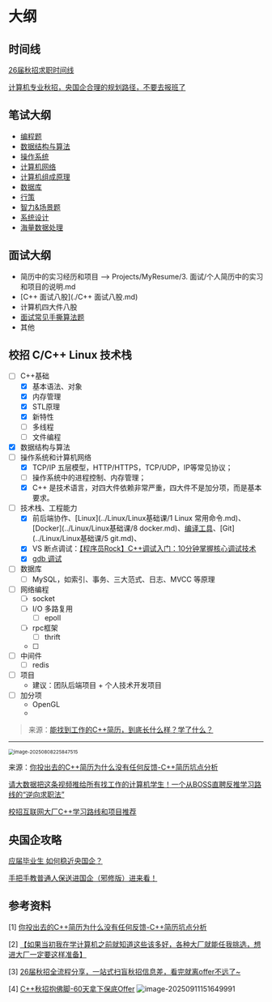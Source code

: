# 大纲

## 时间线

[26届秋招求职时间线](https://www.bilibili.com/video/BV1AaKWz3ER5?spm_id_from=333.1245.0.0)

[计算机专业秋招，央国企合理的规划路径，不要去报班了](https://www.bilibili.com/video/BV1wi421U7E8?spm_id_from=333.1245.0.0)



## 笔试大纲

*   [编程题](./编程题/index.md)
*   [数据结构与算法](./数据结构与算法.md)
*   [操作系统](./操作系统.md)
*   [计算机网络](./计算机网络.md)
*   [计算机组成原理](./计算机组成原理.md)
*   [数据库](./数据库.md)
*   [行策](./行策.md)
*   [智力&场景题](./智力&场景题.md)
*   [系统设计](./系统设计.md)
*   [海量数据处理](./海量数据处理.md)



## 面试大纲

*   简历中的实习经历和项目 --> Projects/MyResume/3. 面试/个人简历中的实习和项目的说明.md
*   [C++ 面试八股](./C++ 面试八股.md)
*   计算机四大件八股
*   [面试常见手撕算法题](./面试常见手撕算法题.md)
*   其他





## 校招 C/C++ Linux 技术栈

-   [ ] C++基础
    -   [x] 基本语法、对象
    -   [x] 内存管理
    -   [x] STL原理
    -   [x] 新特性
    -   [ ] 多线程
    -   [ ] 文件编程
-   [x] 数据结构与算法
-   [ ] 操作系统和计算机网络
    -   [x] TCP/IP 五层模型，HTTP/HTTPS，TCP/UDP，IP等常见协议；
    -   [ ] 操作系统中的进程控制、内存管理；
    -   [x] C++ 是技术语言，对四大件依赖非常严重，四大件不是加分项，而是基本要求。
-   [ ] 技术栈、工程能力
    -   [x] 前后端协作、[Linux](../Linux/Linux基础课/1 Linux 常用命令.md)、[Docker](../Linux/Linux基础课/8 docker.md)、[编译工具](../Projects/CMake.md)、[Git](../Linux/Linux基础课/5 git.md)、
    -   [x] VS 断点调试：[【程序员Rock】C++调试入门：10分钟掌握核心调试技术](https://www.bilibili.com/video/BV1zkgUz5Et2?spm_id_from=333.1245.0.0)
    -   [x] [gdb 调试](../Linux/GDB.md)
-   [ ] 数据库
    -   [ ] MySQL，如索引、事务、三大范式、日志、MVCC 等原理

-   [ ] 网络编程
    -   [ ] socket
    -   [ ] I/O 多路复用
        -   [ ] epoll
    -   [ ] rpc框架
        -   [ ] thrift
    -   [ ] 
    
-   [ ] 中间件
    -   [ ] redis

-   [ ] 项目
    *   建议：团队后端项目 + 个人技术开发项目
-   [ ] 加分项
    *   OpenGL
    *   


>   来源：[能找到工作的C++简历，到底长什么样？学了什么？](https://www.bilibili.com/video/BV1WQNzzUEv6?spm_id_from=333.1245.0.0)

---



<img src="https://amonologue-image-bed.oss-cn-chengdu.aliyuncs.com/2025/202508082259951.png" alt="image-20250808225847515" style="zoom: 67%;" />

来源：[你投出去的C++简历为什么没有任何反馈-C++简历坑点分析](https://www.bilibili.com/video/BV1BdMgzPEqa?spm_id_from=333.1245.0.0)



[请大数据把这条视频推给所有找工作的计算机学生！一个从BOSS直聘反推学习路线的“逆向求职法”](https://www.bilibili.com/video/BV1g2TczxEEi?spm_id_from=333.1245.0.0)

[校招互联网大厂C++学习路线和项目推荐](https://www.bilibili.com/video/BV1attpz6Eid?spm_id_from=333.1245.0.0)



## 央国企攻略

[应届毕业生 如何稳近央国企？](https://www.bilibili.com/video/BV1hUYXzKEpM?spm_id_from=333.1245.0.0)

[手把手教普通人保送进国企（邪修版）进来看！](https://www.bilibili.com/video/BV1DbtFz6EyA?spm_id_from=333.1245.0.0)







## 参考资料

[1] [你投出去的C++简历为什么没有任何反馈-C++简历坑点分析](https://www.bilibili.com/video/BV1BdMgzPEqa?spm_id_from=333.1245.0.0)

[2] [【如果当初我在学计算机之前就知道这些该多好，各种大厂就能任我挑选，想进大厂一定要这样准备】](https://www.bilibili.com/video/BV19T3XzmEa4/?share_source=copy_web&vd_source=b5ed364998fc1b958c57abd6dbda38e3)

[3] [26届秋招全流程分享，一站式扫盲秋招信息差，看完就离offer不远了~](https://www.bilibili.com/video/BV173Y4ziEMR?spm_id_from=333.1245.0.0)

[4] [C++秋招抱佛脚-60天拿下保底Offer](https://www.bilibili.com/video/BV13nYPzwER2?spm_id_from=333.1245.0.0)
![image-20250911151649991](https://amonologue-image-bed.oss-cn-chengdu.aliyuncs.com/2025/202509111517159.png)
